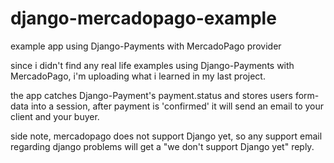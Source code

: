 # django-mercadopago-example
example app using Django-Payments with MercadoPago provider

since i didn't find any real life examples using Django-Payments with MercadoPago, i'm uploading what i learned in my last project.

the app catches Django-Payment's payment.status and stores users form-data into a session, after payment is 'confirmed' it will send an email to your client and your buyer.

side note, mercadopago does not support Django yet, so any support email regarding django problems will get a "we don't support Django yet" reply.
